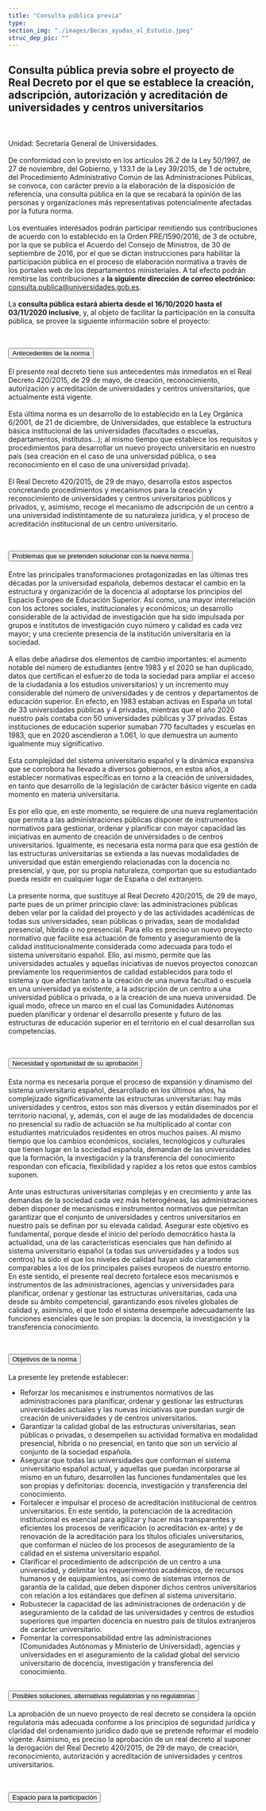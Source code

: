 ```yaml
---
title: "Consulta pública previa"
type: 
section_img: "./images/Becas_ayudas_al_Estudio.jpeg"
struc_dep_pic: ""
---
```

## Consulta pública previa sobre el proyecto de Real Decreto por el que se establece la creación, adscripción, autorización y acreditación de universidades y centros universitarios 
<br><br>
Unidad: Secretaría General de Universidades.<br><br>
De conformidad con lo previsto en los artículos 26.2 de la Ley 50/1997, de 27 de noviembre, del Gobierno, y 133.1 de la Ley 39/2015, de 1 de octubre, del Procedimiento Administrativo Común de las Administraciones Públicas, se convoca, con carácter previo a la elaboración de la disposición de referencia, una consulta pública en la que se recabará la opinión de las personas y organizaciones más representativas potencialmente afectadas por la futura norma.  <br><br>
Los eventuales interésados podrán participar remitiendo sus contribuciones de acuerdo con lo establecido en la Orden PRE/1590/2016, de 3 de octubre, por la que se publica el Acuerdo del Consejo de Ministros, de 30 de septiembre de 2016, por el que se dictan instrucciones para habilitar la participación pública en el proceso de elaboración normativa a través de los portales web de los departamentos ministeriales. A tal efecto podrán remitirse las contribuciones a <b>la siguiente dirección de correo electrónico:</b> <a href="mailto:consulta.publica@universidades.gob.es">consulta.publica@universidades.gob.es</a>.  <br><br>
La <b>consulta pública estará abierta desde el 16/10/2020 hasta el 03/11/2020 inclusive</b>, y, al objeto de facilitar la participación en la consulta pública, se provee la siguiente información sobre el proyecto:<br><br>
<section>
        <article class="calls">
            <div class="container container-xl">
                <div class="row">
                        <div class="row">
                            <div class="col-lg-12  content_collapse">
                                <div class="accordion" id="accordionPanelsStayOpenExample">
                                    <div class="accordion-item">
                                        <h2 class="accordion-header" id="panelsStayOpen-headingOne">
                                            <button class="accordion-button collapsed" type="button" data-bs-toggle="collapse" data-bs-target="#panelsStayOpen-collapseOne" aria-expanded="false" aria-controls="panelsStayOpen-collapseOne">
                                               Antecedentes de la norma
                                            </button>
                                        </h2>
                                        <div id="panelsStayOpen-collapseOne" class="accordion-collapse collapse " aria-labelledby="panelsStayOpen-headingOne">
                                            <div class="accordion-body">
                                                <article id="section_link">
                                                    <div class="container-fluid">
                                                        <div class="row">
                                                            <div class="col-12">
                                                               El presente real decreto tiene sus antecedentes más inmediatos en el Real Decreto 420/2015, de 29 de mayo, de creación, reconocimiento, autorización y acreditación de universidades y centros universitarios, que actualmente está vigente.<br><br>
								Esta última norma es un desarrollo de lo establecido en la Ley Orgánica 6/2001, de 21 de diciembre, de Universidades, que establece la estructura básica institucional de las universidades (facultades o escuelas, departamentos, institutos…); al mismo tiempo que establece los requisitos y procedimientos para desarrollar un nuevo proyecto universitario en nuestro país (sea creación en el caso de una universidad pública, o sea reconocimiento en el caso de una universidad privada).<br><br>
								El Real Decreto 420/2015, de 29 de mayo, desarrolla estos aspectos concretando procedimientos y mecanismos para la creación y reconocimiento de universidades y centros universitarios públicos y privados, y, asimismo, recoge el mecanismo de adscripción de un centro a una universidad indistintamente de su naturaleza jurídica, y el proceso de acreditación institucional de un centro universitario.<br><br>
                                                            </div>
                                                        </div>
                                                    </div>
                                                </article>
                                            </div>
                                        </div>
                                    </div>
                                    <div class="accordion-item">
                                        <h2 class="accordion-header" id="panelsStayOpen-headingTwo">
                                            <button class="accordion-button collapsed" type="button" data-bs-toggle="collapse" data-bs-target="#panelsStayOpen-collapseTwo" aria-expanded="false">
                                                Problemas que se pretenden solucionar con la nueva norma
                                            </button>
                                        </h2>
                                        <div id="panelsStayOpen-collapseTwo" class="accordion-collapse collapse" aria-labelledby="panelsStayOpen-headingTwo">
                                            <div class="accordion-body">
                                                <article id="section_link">
                                                    <div class="container-fluid">
                                                        <div class="row">
                                                            <div class="col-12">
								Entre las principales transformaciones protagonizadas en las últimas tres décadas por la universidad española, debemos destacar el cambio en la estructura y organización de la docencia al adoptarse los principios del Espacio Europeo de Educación Superior. Así como, una mayor interrelación con los actores sociales, institucionales y económicos; un desarrollo considerable de la actividad de investigación que ha sido impulsada por grupos e institutos de investigación cuyo número y calidad es cada vez mayor; y una creciente presencia de la institución universitaria en la sociedad.  <br><br>
								A ellas debe añadirse dos elementos de cambio importantes: el aumento notable del número de estudiantes (entre 1983 y el 2020 se han duplicado, datos que certifican el esfuerzo de toda la sociedad para ampliar el acceso de la ciudadanía a los estudios universitarios) y un incremento muy considerable del número de universidades y de centros y departamentos de educación superior. En efecto, en 1983 estaban activas en España un total de 33 universidades públicas y 4 privadas, mientras que el año 2020 nuestro país contaba con 50 universidades públicas y 37 privadas. Estas instituciones de educación superior sumaban 770 facultades y escuelas en 1983, que en 2020 ascendieron a 1.061, lo que demuestra un aumento igualmente muy significativo. <br><br>  
								Esta complejidad del sistema universitario español y la dinámica expansiva que se corrobora ha llevado a diversos gobiernos, en estos años, a establecer normativas específicas en torno a la creación de universidades, en tanto que desarrollo de la legislación de carácter básico vigente en cada momento en materia universitaria.  <br><br>
								Es por ello que, en este momento, se requiere de una nueva reglamentación que permita a las administraciones públicas disponer de instrumentos normativos para gestionar, ordenar y planificar con mayor capacidad las iniciativas en aumento de creación de universidades o de centros universitarios. Igualmente, es necesaria esta norma para que esa gestión de las estructuras universitarias se extienda a las nuevas modalidades de universidad que están emergiendo relacionadas con la docencia no presencial, y que, por su propia naturaleza, comportan que su estudiantado pueda residir en cualquier lugar de España o del extranjero.  <br><br>
								La presente norma, que sustituye al Real Decreto 420/2015, de 29 de mayo, parte pues de un primer principio clave: las administraciones públicas deben velar por la calidad del proyecto y de las actividades académicas de todas sus universidades, sean públicas o privadas, sean de modalidad presencial, híbrida o no presencial. Para ello es preciso un nuevo proyecto normativo que facilite esa actuación de fomento y aseguramiento de la calidad institucionalmente considerada como adecuada para todo el sistema universitario español. Ello, así mismo, permite que las universidades actuales y aquellas iniciativas de nuevos proyectos conozcan previamente los requerimientos de calidad establecidos para todo el sistema y que afectan tanto a la creación de una nueva facultad o escuela en una universidad ya existente, a la adscripción de un centro a una universidad pública o privada, o a la creación de una nueva universidad. De igual modo, ofrece un marco en el cual las Comunidades Autónomas pueden planificar y ordenar el desarrollo presente y futuro de las estructuras de educación superior en el territorio en el cual desarrollan sus competencias. <br><br>
                                                            </div>
                                                        </div>
                                                    </div>
                                                </article>
                                            </div>
                                        </div>
				</div>
                                    <div class="accordion-item">
                                        <h2 class="accordion-header" id="panelsStayOpen-headingTree">
                                            <button class="accordion-button collapsed" type="button" data-bs-toggle="collapse" data-bs-target="#panelsStayOpen-collapseTree" aria-expanded="false">
                                                 Necesidad y oportunidad de su aprobación
                                            </button>
                                        </h2>
                                        <div id="panelsStayOpen-collapseTree" class="accordion-collapse collapse" aria-labelledby="panelsStayOpen-headingTree">
                                            <div class="accordion-body">
                                                <article id="section_link">
                                                    <div class="container-fluid">
                                                        <div class="row">
                                                            <div class="col-12">
                                                        	Esta norma es necesaria porque el proceso de expansión y dinamismo del sistema universitario español, desarrollado en los últimos años, ha complejizado significativamente las estructuras universitarias: hay más universidades y centros, estos son más diversos y están diseminados por el territorio nacional, y, además, con el auge de las modalidades de docencia no presencial su radio de actuación se ha multiplicado al contar con estudiantes matriculados residentes en otros muchos países. Al mismo tiempo que los cambios económicos, sociales, tecnológicos y culturales que tienen lugar en la sociedad española, demandan de las universidades que la formación, la investigación y la transferencia del conocimiento respondan con eficacia, flexibilidad y rapidez a los retos que estos cambios suponen.<br><br>
								Ante unas estructuras universitarias complejas y en crecimiento y ante las demandas de la sociedad cada vez más heterogéneas, las administraciones deben disponer de mecanismos e instrumentos normativos que permitan garantizar que el conjunto de universidades y centros universitarios en nuestro país se definan por su elevada calidad. Asegurar este objetivo es fundamental, porque desde el inicio del período democrático hasta la actualidad, una de las características esenciales que han definido al sistema universitario español (a todas sus universidades y a todos sus centros) ha sido el que los niveles de calidad hayan sido claramente comparables a los de los principales países europeos de nuestro entorno. En este sentido, el presente real decreto fortalece esos mecanismos e instrumentos de las administraciones, agencias y universidades para planificar, ordenar y gestionar las estructuras universitarias, cada una desde su ámbito competencial, garantizando esos niveles globales de calidad y, asimismo, el que todo el sistema desempeñe adecuadamente las funciones esenciales que le son propias: la docencia, la investigación y la transferencia conocimiento. <br><br>
								</div>
                                                        </div>
                                                    </div>
                                                </article>
                                            </div>
                                        </div>
                                    </div>
                                    <div class="accordion-item">
                                        <h2 class="accordion-header" id="panelsStayOpen-headingFour">
                                            <button class="accordion-button collapsed" type="button" data-bs-toggle="collapse" data-bs-target="#panelsStayOpen-collapseFour" aria-expanded="false">
                                                Objetivos de la norma
						</button>
                                        </h2>
                                        <div id="panelsStayOpen-collapseFour" class="accordion-collapse collapse" aria-labelledby="panelsStayOpen-headingFour">
                                            <div class="accordion-body">
                                                <article id="section_link">
                                                    <div class="container-fluid">
                                                        <div class="row">
                                                            <div class="col-12">
                                                              La presente ley pretende establecer:  
								<ul>
									<li>Reforzar los mecanismos e instrumentos normativos de las administraciones para planificar, ordenar y gestionar las estructuras universidades actuales y las nuevas iniciativas que puedan surgir de creación de universidades y de centros universitarios. </li>
									<li>Garantizar la calidad global de las estructuras universitarias, sean públicas o privadas, o desempeñen su actividad formativa en modalidad presencial, híbrida o no presencial, en tanto que son un servicio al conjunto de la sociedad española. </li>
									<li>Asegurar que todas las universidades que conforman el sistema universitario español actual, y aquellas que puedan incorporarse al mismo en un futuro, desarrollen las funciones fundamentales que les son propias y definitorias: docencia, investigación y transferencia del conocimiento. </li>
									<li>Fortalecer e impulsar el proceso de acreditación institucional de centros universitarios. En este sentido, la potenciación de la acreditación institucional es esencial para agilizar y hacer más transparentes y eficientes los procesos de verificación (o acreditación ex-ante) y de renovación de la acreditación para los títulos oficiales universitarios, que conforman el núcleo de los procesos de aseguramiento de la calidad en el sistema universitario español. </li>
									<li>Clarificar el procedimiento de adscripción de un centro a una universidad, y delimitar los requerimientos académicos, de recursos humanos y de equipamientos, así como de sistemas internos de garantía de la calidad, que deben disponer dichos centros universitarios con relación a los estándares que definen al sistema universitario. </li>
									<li>Robustecer la capacidad de las administraciones de ordenación y de aseguramiento de la calidad de las universidades y centros de estudios superiores que imparten docencia en nuestro país de títulos extranjeros de carácter universitario. </li>
									<li>Fomentar la corresponsabilidad entre las administraciones (Comunidades Autónomas y Ministerio de Universidad), agencias y universidades en el aseguramiento de la calidad global del servicio universitario de docencia, investigación y transferencia del conocimiento. </li>
								</ul>
                                                          </div>
                                                        </div>
                                                    </div>
                                                </article>
                                            </div>
                                        </div>
					</div>
										<div class="accordion-item">
                                        <h2 class="accordion-header" id="panelsStayOpen-headingFive">
                                            <button class="accordion-button collapsed" type="button" data-bs-toggle="collapse" data-bs-target="#panelsStayOpen-collapseFive" aria-expanded="false">
                                                Posibles soluciones, alternativas regulatorias y no regulatorias
                                            </button>
                                        </h2>
                                        <div id="panelsStayOpen-collapseFive" class="accordion-collapse collapse" aria-labelledby="panelsStayOpen-headingFive">
                                            <div class="accordion-body">
                                                <article id="section_link">
                                                    <div class="container-fluid">
                                                        <div class="row">
                                                            <div class="col-12">
                                                                La aprobación de un nuevo proyecto de real decreto se considera la opción regulatoria más adecuada conforme a los principios de seguridad jurídica y claridad del ordenamiento jurídico dado que se pretende reformar el modelo vigente. Asimismo, es preciso la aprobación de un real decreto al suponer la derogación del Real Decreto 420/2015, de 29 de mayo, de creación, reconocimiento, autorización y acreditación de universidades y centros universitarios.<br><br>
                                                            </div>
                                                        </div>
                                                    </div>
                                                </article>
                                            </div>
                                        </div>
                                    </div>
					<div class="accordion-item">
                                        <h2 class="accordion-header" id="panelsStayOpen-headingSix">
                                            <button class="accordion-button collapsed" type="button" data-bs-toggle="collapse" data-bs-target="#panelsStayOpen-collapseSix" aria-expanded="false">
                                                Espacio para la participación
                                            </button>
                                        </h2>
                                        <div id="panelsStayOpen-collapseSix" class="accordion-collapse collapse" aria-labelledby="panelsStayOpen-headingSix">
                                            <div class="accordion-body">
                                                <article id="section_link">
                                                    <div class="container-fluid">
                                                        <div class="row">
                                                            <div class="col-12">
 							</div>
                                                        </div>
                                                    </div>
                                                </article>
                                            </div>
                                        </div>
                                    </div>												
                                    </div>
                                </div>
                        </div>
                    </div>
                </div>
            </div>
        </article>
    </section>
